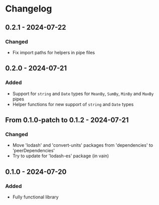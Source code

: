 # Changelog

## 0.2.1 - 2024-07-22

### Changed

- Fix import paths for helpers in pipe files

## 0.2.0 - 2024-07-21

### Added

- Support for `string` and `Date` types for `MeanBy`, `SumBy`, `MinBy` and `MaxBy` pipes
- Helper functions for new support of `string` and `Date` types

## From 0.1.0-patch to 0.1.2 - 2024-07-21

### Changed

- Move 'lodash' and 'convert-units' packages from 'dependencies' to 'peerDependencies'
- Try to update for 'lodash-es' package (in vain)

## 0.1.0 - 2024-07-20

### Added

- Fully functional library
